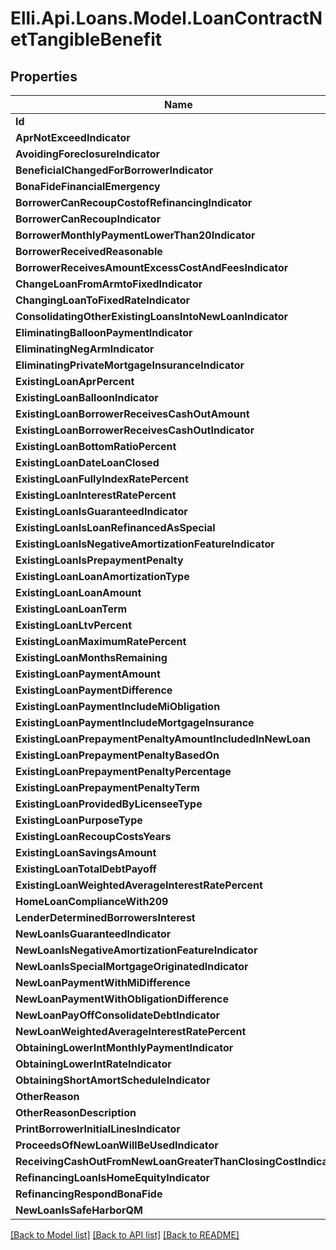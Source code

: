 # Elli.Api.Loans.Model.LoanContractNetTangibleBenefit
## Properties

Name | Type | Description | Notes
------------ | ------------- | ------------- | -------------
**Id** | **string** |  | [optional] 
**AprNotExceedIndicator** | **bool?** |  | [optional] 
**AvoidingForeclosureIndicator** | **bool?** |  | [optional] 
**BeneficialChangedForBorrowerIndicator** | **bool?** |  | [optional] 
**BonaFideFinancialEmergency** | **string** |  | [optional] 
**BorrowerCanRecoupCostofRefinancingIndicator** | **bool?** |  | [optional] 
**BorrowerCanRecoupIndicator** | **bool?** |  | [optional] 
**BorrowerMonthlyPaymentLowerThan20Indicator** | **bool?** |  | [optional] 
**BorrowerReceivedReasonable** | **string** |  | [optional] 
**BorrowerReceivesAmountExcessCostAndFeesIndicator** | **bool?** |  | [optional] 
**ChangeLoanFromArmtoFixedIndicator** | **bool?** |  | [optional] 
**ChangingLoanToFixedRateIndicator** | **bool?** |  | [optional] 
**ConsolidatingOtherExistingLoansIntoNewLoanIndicator** | **bool?** |  | [optional] 
**EliminatingBalloonPaymentIndicator** | **bool?** |  | [optional] 
**EliminatingNegArmIndicator** | **bool?** |  | [optional] 
**EliminatingPrivateMortgageInsuranceIndicator** | **bool?** |  | [optional] 
**ExistingLoanAprPercent** | **double?** |  | [optional] 
**ExistingLoanBalloonIndicator** | **bool?** |  | [optional] 
**ExistingLoanBorrowerReceivesCashOutAmount** | **double?** |  | [optional] 
**ExistingLoanBorrowerReceivesCashOutIndicator** | **bool?** |  | [optional] 
**ExistingLoanBottomRatioPercent** | **double?** |  | [optional] 
**ExistingLoanDateLoanClosed** | **DateTime?** |  | [optional] 
**ExistingLoanFullyIndexRatePercent** | **double?** |  | [optional] 
**ExistingLoanInterestRatePercent** | **double?** |  | [optional] 
**ExistingLoanIsGuaranteedIndicator** | **bool?** |  | [optional] 
**ExistingLoanIsLoanRefinancedAsSpecial** | **bool?** |  | [optional] 
**ExistingLoanIsNegativeAmortizationFeatureIndicator** | **bool?** |  | [optional] 
**ExistingLoanIsPrepaymentPenalty** | **bool?** |  | [optional] 
**ExistingLoanLoanAmortizationType** | **string** |  | [optional] 
**ExistingLoanLoanAmount** | **double?** |  | [optional] 
**ExistingLoanLoanTerm** | **int?** |  | [optional] 
**ExistingLoanLtvPercent** | **double?** |  | [optional] 
**ExistingLoanMaximumRatePercent** | **double?** |  | [optional] 
**ExistingLoanMonthsRemaining** | **int?** |  | [optional] 
**ExistingLoanPaymentAmount** | **double?** |  | [optional] 
**ExistingLoanPaymentDifference** | **double?** |  | [optional] 
**ExistingLoanPaymentIncludeMiObligation** | **double?** |  | [optional] 
**ExistingLoanPaymentIncludeMortgageInsurance** | **double?** |  | [optional] 
**ExistingLoanPrepaymentPenaltyAmountIncludedInNewLoan** | **double?** |  | [optional] 
**ExistingLoanPrepaymentPenaltyBasedOn** | **string** |  | [optional] 
**ExistingLoanPrepaymentPenaltyPercentage** | **double?** |  | [optional] 
**ExistingLoanPrepaymentPenaltyTerm** | **int?** |  | [optional] 
**ExistingLoanProvidedByLicenseeType** | **string** |  | [optional] 
**ExistingLoanPurposeType** | **string** |  | [optional] 
**ExistingLoanRecoupCostsYears** | **int?** |  | [optional] 
**ExistingLoanSavingsAmount** | **double?** |  | [optional] 
**ExistingLoanTotalDebtPayoff** | **double?** |  | [optional] 
**ExistingLoanWeightedAverageInterestRatePercent** | **double?** |  | [optional] 
**HomeLoanComplianceWith209** | **bool?** |  | [optional] 
**LenderDeterminedBorrowersInterest** | **bool?** |  | [optional] 
**NewLoanIsGuaranteedIndicator** | **bool?** |  | [optional] 
**NewLoanIsNegativeAmortizationFeatureIndicator** | **bool?** |  | [optional] 
**NewLoanIsSpecialMortgageOriginatedIndicator** | **bool?** |  | [optional] 
**NewLoanPaymentWithMiDifference** | **double?** |  | [optional] 
**NewLoanPaymentWithObligationDifference** | **double?** |  | [optional] 
**NewLoanPayOffConsolidateDebtIndicator** | **bool?** |  | [optional] 
**NewLoanWeightedAverageInterestRatePercent** | **double?** |  | [optional] 
**ObtainingLowerIntMonthlyPaymentIndicator** | **bool?** |  | [optional] 
**ObtainingLowerIntRateIndicator** | **bool?** |  | [optional] 
**ObtainingShortAmortScheduleIndicator** | **bool?** |  | [optional] 
**OtherReason** | **bool?** |  | [optional] 
**OtherReasonDescription** | **string** |  | [optional] 
**PrintBorrowerInitialLinesIndicator** | **bool?** |  | [optional] 
**ProceedsOfNewLoanWillBeUsedIndicator** | **bool?** |  | [optional] 
**ReceivingCashOutFromNewLoanGreaterThanClosingCostIndicator** | **bool?** |  | [optional] 
**RefinancingLoanIsHomeEquityIndicator** | **bool?** |  | [optional] 
**RefinancingRespondBonaFide** | **bool?** |  | [optional] 
**NewLoanIsSafeHarborQM** | **bool?** |  | [optional] 

[[Back to Model list]](../README.md#documentation-for-models) [[Back to API list]](../README.md#documentation-for-api-endpoints) [[Back to README]](../README.md)

